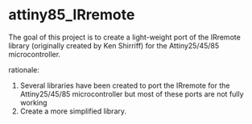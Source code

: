 # attiny85_IRremote
The goal of this project is to create a light-weight port of the IRremote library (originally created by Ken Shirriff) for the Attiny25/45/85 microcontroller.

rationale:

1. Several libraries have been created to port the IRremote for the Attiny25/45/85 microcontroller but most of these ports are not fully working
2. Create a more simplified library.
